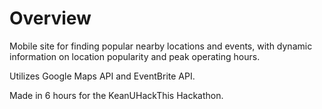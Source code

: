# Overview
Mobile site for finding popular nearby locations and events, with dynamic information on location popularity and peak operating hours. 

Utilizes Google Maps API and EventBrite API.

Made in 6 hours for the KeanUHackThis Hackathon.
